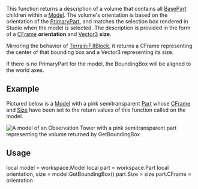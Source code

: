This function returns a description of a volume that contains all [BasePart](https://developer.roblox.com/en-us/api-reference/class/BasePart) children within a [Model](https://developer.roblox.com/en-us/api-reference/class/Model). The volume's orientation is based on the orientation of the [PrimaryPart](https://developer.roblox.com/en-us/api-reference/property/Model/PrimaryPart), and matches the selection box rendered in Studio when the model is selected. The description is provided in the form of a [CFrame](https://developer.roblox.com/en-us/api-reference/datatype/CFrame) **orientation** and [Vector3](https://developer.roblox.com/en-us/api-reference/datatype/Vector3) **size**.

Mirroring the behavior of [Terrain:FillBlock](https://developer.roblox.com/en-us/api-reference/function/Terrain/FillBlock), it returns a CFrame representing the center of that bounding box and a Vector3 representing its size.

If there is no PrimaryPart for the model, the BoundingBox will be aligned to the world axes.

Example
-------

Pictured below is a [Model](https://developer.roblox.com/en-us/api-reference/class/Model) with a pink semitransparent [Part](https://developer.roblox.com/en-us/api-reference/class/Part) whose [CFrame](https://developer.roblox.com/en-us/api-reference/property/BasePart/CFrame) and [Size](https://developer.roblox.com/en-us/api-reference/property/BasePart/Size) have been set to the return values of this function called on the model.

![A model of an Observation Tower with a pink semitransparent part representing the volume returned by GetBoundingBox](https://developer.roblox.com/assets/blta46b16b68c24f7d7/Model-GetBoundingBox.png)

Usage
-----

local model = workspace.Model
local part = workspace.Part
local orientation, size = model:GetBoundingBox()
part.Size = size
part.CFrame = orientation